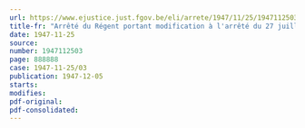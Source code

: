 ```yaml
---
url: https://www.ejustice.just.fgov.be/eli/arrete/1947/11/25/1947112503/justel
title-fr: "Arrêté du Régent portant modification à l'arrêté du 27 juillet 1946, déterminant la compétence et le ressort des diverses commissions paritaires"
date: 1947-11-25
source:
number: 1947112503
page: 888888
case: 1947-11-25/03
publication: 1947-12-05
starts:
modifies:
pdf-original:
pdf-consolidated:
---
```


